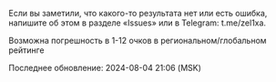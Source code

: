 Если вы заметили, что какого-то результата нет или есть ошибка, напишите об этом в разделе «Issues» или в Telegram: t.me/zel1xa.

Возможна погрешность в 1-12 очков в региональном/глобальном рейтинге

Последнее обновление: 2024-08-04 21:06 (MSK)